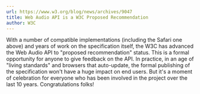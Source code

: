 ```yaml
---
url: https://www.w3.org/blog/news/archives/9047
title: Web Audio API is a W3C Proposed Recommendation
author: W3C
---
```


With a number of compatible implementations (including the Safari one above) and years of work on the specification itself, the W3C has advanced the Web Audio API to "proposed recommendation" status. This is a formal opportunity for anyone to give feedback on the API. In practice, in an age of "living standards" and browsers that auto-update, the formal publishing of the specification won't have a huge impact on end users. But it's a moment of celebration for everyone who has been involved in the project over the last 10 years. Congratulations folks!
